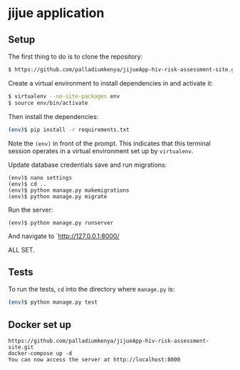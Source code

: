 # jijue application

## Setup

The first thing to do is to clone the repository:

```sh
$ https://github.com/palladiumkenya/jijueApp-hiv-risk-assessment-site.git
```

Create a virtual environment to install dependencies in and activate it:

```sh
$ virtualenv --no-site-packages env
$ source env/bin/activate
```

Then install the dependencies:

```sh
(env)$ pip install -r requirements.txt
```

Note the `(env)` in front of the prompt. This indicates that this terminal
session operates in a virtual environment set up by `virtualenv`.

Update database credentials save and run migrations:

```
(env)$ nano settings
(env)$ cd ..
(env)$ python manage.py makemigrations
(env)$ python manage.py migrate
```

Run the server:

```
(env)$ python manage.py runserver
```

And navigate to `http://127.0.0.1:8000/

ALL SET.

## Tests

To run the tests, `cd` into the directory where `manage.py` is:

```sh
(env)$ python manage.py test
```

## Docker set up

    https://github.com/palladiumkenya/jijueApp-hiv-risk-assessment-site.git
    docker-compose up -d
    You can now access the server at http://localhost:8000
